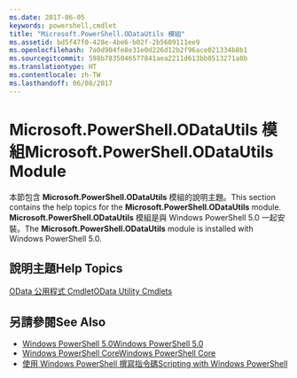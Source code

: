 ```yaml
---
ms.date: 2017-06-05
keywords: powershell,cmdlet
title: "Microsoft.PowerShell.ODataUtils 模組"
ms.assetid: bd5f47f0-428e-4be6-b02f-2b5609111ee9
ms.openlocfilehash: 7a0d904fe8e31e0d226d12b2f96ace021334b8b1
ms.sourcegitcommit: 598b7835046577841aea2211d613bb8513271a8b
ms.translationtype: HT
ms.contentlocale: zh-TW
ms.lasthandoff: 06/08/2017
---
```

# <a name="microsoftpowershellodatautils-module"></a><span data-ttu-id="e6429-103">Microsoft.PowerShell.ODataUtils 模組</span><span class="sxs-lookup"><span data-stu-id="e6429-103">Microsoft.PowerShell.ODataUtils Module</span></span>
<span data-ttu-id="e6429-104">本節包含 **Microsoft.PowerShell.ODataUtils** 模組的說明主題。</span><span class="sxs-lookup"><span data-stu-id="e6429-104">This section contains the help topics for the **Microsoft.PowerShell.ODataUtils** module.</span></span> <span data-ttu-id="e6429-105">**Microsoft.PowerShell.ODataUtils** 模組是與 Windows PowerShell 5.0 一起安裝。</span><span class="sxs-lookup"><span data-stu-id="e6429-105">The **Microsoft.PowerShell.ODataUtils** module is installed with Windows PowerShell 5.0.</span></span>

## <a name="help-topics"></a><span data-ttu-id="e6429-106">說明主題</span><span class="sxs-lookup"><span data-stu-id="e6429-106">Help Topics</span></span>
[<span data-ttu-id="e6429-107">OData 公用程式 Cmdlet</span><span class="sxs-lookup"><span data-stu-id="e6429-107">OData Utility Cmdlets</span></span>](http://technet.microsoft.com/library/dn818506(v=wps.640).aspx)

## <a name="see-also"></a><span data-ttu-id="e6429-108">另請參閱</span><span class="sxs-lookup"><span data-stu-id="e6429-108">See Also</span></span>
- [<span data-ttu-id="e6429-109">Windows PowerShell 5.0</span><span class="sxs-lookup"><span data-stu-id="e6429-109">Windows PowerShell 5.0</span></span>](Windows-PowerShell-5.0.md)
- [<span data-ttu-id="e6429-110">Windows PowerShell Core</span><span class="sxs-lookup"><span data-stu-id="e6429-110">Windows PowerShell Core</span></span>](https://technet.microsoft.com/en-us/library/4b75f1e4-f327-48f3-92ab-bf5435094d41)
- [<span data-ttu-id="e6429-111">使用 Windows PowerShell 撰寫指令碼</span><span class="sxs-lookup"><span data-stu-id="e6429-111">Scripting with Windows PowerShell</span></span>](../../getting-started/fundamental/Scripting-with-Windows-PowerShell.md)

